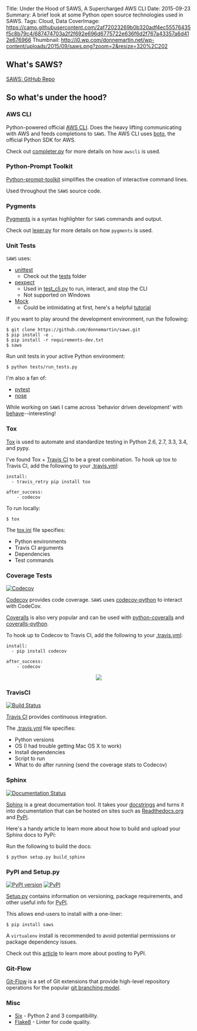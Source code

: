 Title: Under the Hood of SAWS, A Supercharged AWS CLI
Date: 2015-09-23
Summary: A brief look at some Python open source technologies used in SAWS.
Tags: Cloud, Data
CoverImage: https://camo.githubusercontent.com/2af72023269b0b320adf4ec55576435f5c8b79c4/687474703a2f2f692e696d6775722e636f6d2f767a43357a6d412e676966
Thumbnail: http://i0.wp.com/donnemartin.net/wp-content/uploads/2015/09/saws.png?zoom=2&resize=320%2C202

## What's SAWS?

[SAWS: GitHub Repo](https://github.com/donnemartin/saws)

## So what's under the hood?

### AWS CLI

Python-powered official [AWS CLI](https://github.com/aws/aws-cli).  Does the heavy lifting communicating with AWS and feeds completions to `SAWS`.  The AWS CLI uses [boto](https://github.com/boto/boto), the official Python SDK for AWS.

Check out [completer.py](https://github.com/donnemartin/saws/blob/master/saws/completer.py) for more details on how `awscli` is used.

### Python-Prompt Toolkit

[Python-prompt-toolkit](https://github.com/jonathanslenders/python-prompt-toolkit) simplifies the creation of interactive command lines.

Used throughout the `SAWS` source code.

### Pygments

[Pygments](http://pygments.org/) is a syntax highlighter for `SAWS` commands and output.

Check out [lexer.py](https://github.com/donnemartin/saws/blob/master/saws/lexer.py) for more details on how `pygments` is used.

### Unit Tests

`SAWS` uses:

* [unittest](https://docs.python.org/2/library/unittest.html)
    * Check out the [tests](https://github.com/donnemartin/saws/tree/master/tests) folder
* [pexpect](https://pexpect.readthedocs.org/en/stable/)
    * Used in [test_cli.py](https://github.com/donnemartin/saws/blob/master/tests/test_cli.py) to run, interact, and stop the CLI
    * Not supported on Windows
* [Mock](https://pypi.python.org/pypi/mock)
    * Could be intimidating at first, here's a helpful [tutorial](http://www.toptal.com/python/an-introduction-to-mocking-in-python)

If you want to play around the development environment, run the following:

    $ git clone https://github.com/donnemartin/saws.git
    $ pip install -e .
    $ pip install -r requirements-dev.txt
    $ saws

Run unit tests in your active Python environment:

    $ python tests/run_tests.py

I'm also a fan of:

* [pytest](http://pytest.org/latest/)
* [nose](https://nose.readthedocs.org/en/latest/)

While working on `SAWS` I came across 'behavior driven development' with [behave](http://pythonhosted.org/behave/)--interesting!

### Tox

[Tox](https://tox.readthedocs.org/en/latest/) is used to automate and standardize testing in Python 2.6, 2.7, 3.3, 3.4, and pypy.

I've found Tox + [Travis CI](https://travis-ci.org/donnemartin/saws) to be a great combination.  To hook up tox to Travis CI, add the following to your [.travis.yml](https://github.com/donnemartin/saws/blob/master/.travis.yml):

    install:
      - travis_retry pip install tox

    after_success:
        - codecov

To run locally:

    $ tox

The [tox.ini](https://github.com/donnemartin/saws/blob/master/tox.ini) file specifies:

* Python environments
* Travis CI arguments
* Dependencies
* Test commands

### Coverage Tests

[![Codecov](https://img.shields.io/codecov/c/github/donnemartin/saws.svg)](https://codecov.io/github/donnemartin/saws/saws)

[Codecov](https://codecov.io/github/donnemartin/saws/saws) provides code coverage.  `SAWS` uses [codecov-python](https://github.com/codecov/codecov-python) to interact with CodeCov.

[Coveralls](https://coveralls.io/) is also very popular and can be used with [python-coveralls](https://github.com/z4r/python-coveralls) and [coveralls-python](https://github.com/coagulant/coveralls-python).

To hook up to Codecov to Travis CI, add the following to your [.travis.yml](https://github.com/donnemartin/saws/blob/master/.travis.yml):

    install:
      - pip install codecov

    after_success:
        - codecov

<p align="center">
  <img src="http://codecov.io/github/donnemartin/saws/branch.svg?branch=master" class="img-responsive">
</p>

### TravisCI

[![Build Status](https://travis-ci.org/donnemartin/saws.svg?branch=master)](https://travis-ci.org/donnemartin/saws)

[Travis CI](https://travis-ci.org/donnemartin/saws) provides continuous integration.

The [.travis.yml](https://github.com/donnemartin/saws/blob/master/.travis.yml) file specifies:

* Python versions
* OS (I had trouble getting Mac OS X to work)
* Install dependencies
* Script to run
* What to do after running (send the coverage stats to Codecov)

### Sphinx

[![Documentation Status](https://readthedocs.org/projects/saws/badge/?version=latest)](http://saws.readthedocs.org/en/latest/?badge=latest)

[Sphinx](http://sphinx-doc.org/) is a great documentation tool.  It takes your [docstrings](https://www.python.org/dev/peps/pep-0257/) and turns it into documentation that can be hosted on sites such as [Readthedocs.org](http://saws.readthedocs.org/en/latest/?badge=latest) and [PyPi](https://pypi.python.org/pypi/saws/).

Here's a handy article to learn more about how to build and upload your Sphinx docs to PyPi:

[](https://pythonhosted.org/an_example_pypi_project/buildanduploadsphinx.html)

Run the following to build the docs:

    $ python setup.py build_sphinx

### PyPI and Setup.py

[![PyPI version](https://badge.fury.io/py/saws.svg)](http://badge.fury.io/py/saws) [![PyPI](https://img.shields.io/pypi/pyversions/saws.svg)](https://pypi.python.org/pypi/saws/)

[Setup.py](https://github.com/donnemartin/saws/blob/master/setup.py) contains information on versioning, package requirements, and other useful info for [PyPI](https://pypi.python.org/pypi/saws).

This allows end-users to install with a one-liner:

    $ pip install saws

A `virtualenv` install is recommended to avoid potential permissions or package dependency issues.

Check out this [article](http://peterdowns.com/posts/first-time-with-pypi.html) to learn more about posting to PyPI.

### Git-Flow

[Git-Flow](https://github.com/nvie/gitflow) is a set of Git extensions that provide high-level repository operations for the popular [git branching model](http://nvie.com/img/git-model@2x.png).

### Misc

* [Six](https://pypi.python.org/pypi/six) - Python 2 and 3 compatibility.
* [Flake8](https://pypi.python.org/pypi/flake8) - Linter for code quality.
